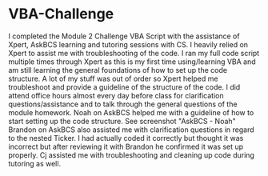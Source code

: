# VBA-Challenge
I completed the Module 2 Challenge VBA Script with the assistance of Xpert, AskBCS learning and tutoring sessions with CS.
I heavily relied on Xpert to assist me with troubleshooting of the code. I ran my full code script multiple times through Xpert as this is my first time using/learning VBA and am still learning the general foundations of how to set up the code structure. A lot of my stuff was out of order so Xpert helped me troubleshoot and provide a guideline of the structure of the code.
I did attend office hours almost every day before class for clarification questions/assistance and to talk through the general questions of the module homework. 
Noah on AskBCS helped me with a guideline of how to start setting up the code structure. See screenshot "AskBCS - Noah"
Brandon on AskBCS also assisted me with clarification questions in regard to the nested Ticker. I had actually coded it correctly but thought it was incorrect but after reviewing it with Brandon he confirmed it was set up properly. 
Cj assisted me with troubleshooting and cleaning up code during tutoring as well.
